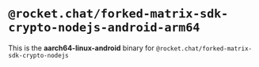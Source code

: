 # `@rocket.chat/forked-matrix-sdk-crypto-nodejs-android-arm64`

This is the **aarch64-linux-android** binary for `@rocket.chat/forked-matrix-sdk-crypto-nodejs`
